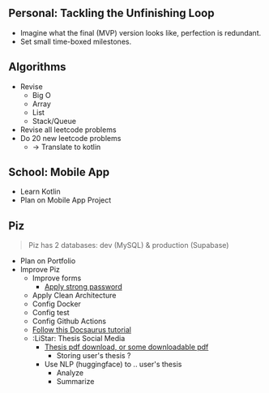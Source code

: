 ## Personal: Tackling the Unfinishing Loop
- Imagine what the final (MVP) version looks like, perfection is redundant.
- Set small time-boxed milestones.
## Algorithms
- Revise 
	- Big O
	- Array
	- List
	- Stack/Queue
- Revise all leetcode problems
- Do 20 new leetcode problems 
	- -> Translate to kotlin
## School: Mobile App
- Learn Kotlin
- Plan on Mobile App Project
## Piz
> Piz has 2 databases: dev (MySQL) & production (Supabase)
- Plan on Portfolio
- Improve Piz
	- Improve forms
		- [Apply strong password](https://zenui.net/components/strong-password)
	- Apply Clean Architecture
	- Config Docker
	- Config test
	- Config Github Actions
	- [Follow this Docsaurus tutorial](https://www.freecodecamp.org/news/build-a-documentation-site-using-react-and-docusaraus/?ref=dailydev)
	- :LiStar: Thesis Social Media
		- [Thesis pdf download, or some downloadable pdf](https://spacejelly.dev/posts/generate-a-pdf-from-html-in-javascript?ref=dailydev)
			- Storing user's thesis ?
		- Use NLP (huggingface) to .. user's thesis
			- Analyze 
			- Summarize
